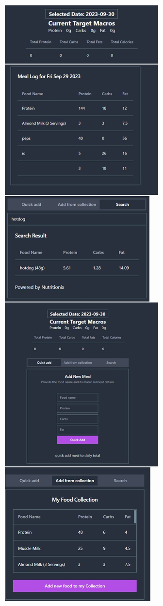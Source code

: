 ![Alt text](header.jpg) ![Alt text](meallog.jpg) ![Alt text](nutritionix.jpg) ![Alt text](quickadd.jpg)![Alt text](addfromcoll.jpg)